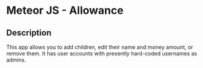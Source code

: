 # Meteor JS - Allowance

## Description

This app allows you to add children, edit their name and money amount, or remove them.  It has user accounts with presently hard-coded usernames as admins.